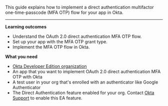 <ApiLifecycle access="ea" />
<ApiLifecycle access="ie" />

This guide explains how to implement a direct authentication multifactor one-time-passcode (MFA OTP) flow for your app in Okta.

---

**Learning outcomes**

* Understand the OAuth 2.0 direct authentication MFA OTP flow.
* Set up your app with the MFA OTP grant type.
* Implement the MFA OTP flow in Okta.

**What you need**

* [Okta Developer Edition organization](https://developer.okta.com/signup)
* An app that you want to implement OAuth 2.0 direct authentication MFA OTP with Okta
* A test user in your org that's enrolled with an authenticator like Google Authenticator
* The Direct Authentication feature enabled for your org. Contact [Okta Support](mailto:support@okta.com) to enable this EA feature.

<ApiAmProdWarning />
